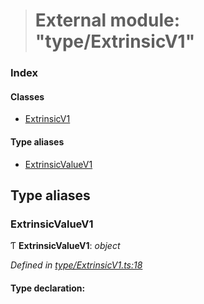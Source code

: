 > # External module: "type/ExtrinsicV1"

### Index

#### Classes

* [ExtrinsicV1](../classes/_type_extrinsicv1_.extrinsicv1.md)

#### Type aliases

* [ExtrinsicValueV1](_type_extrinsicv1_.md#extrinsicvaluev1)

## Type aliases

###  ExtrinsicValueV1

Ƭ **ExtrinsicValueV1**: *object*

*Defined in [type/ExtrinsicV1.ts:18](https://github.com/polkadot-js/api/blob/6e42db3/packages/types/src/type/ExtrinsicV1.ts#L18)*

#### Type declaration: